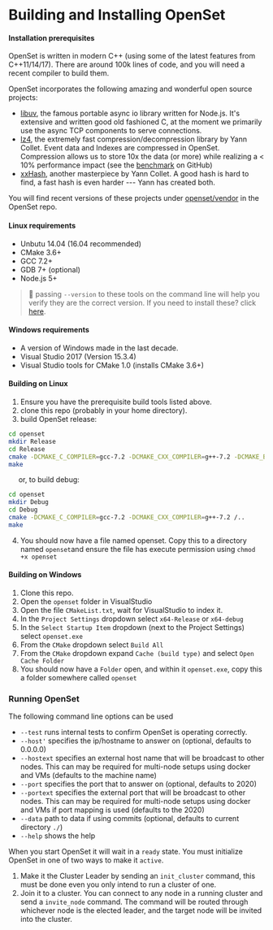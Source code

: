 # Building and Installing OpenSet

#### Installation prerequisites

OpenSet is written in modern C++ (using some of the latest features from C++11/14/17). There are around 100k lines of code, and you will need a recent compiler to build them.

OpenSet incorporates the following amazing and wonderful open source projects:

- [libuv](https://github.com/libuv/libuv), the famous portable async io library written for Node.js. It's extensive and written good old fashioned C, at the moment we primarily use the async TCP components to serve connections.
- [lz4](https://github.com/lz4/lz4), the extremely fast compression/decompression library by Yann Collet. Event data and Indexes are compressed in OpenSet. Compression allows us to store 10x the data (or more) while realizing a < 10% performance impact (see the [benchmark](https://github.com/lz4/lz4#benchmarks) on GitHub)
- [xxHash](https://github.com/Cyan4973/xxHash), another masterpiece by  Yann Collet. A good hash is hard to find, a fast hash is even harder --- Yann has created both.

You will find recent versions of these projects under [openset/vendor](https://github.com/perple-io/openset/tree/master/vendor) in the OpenSet repo.

#### Linux requirements

- Unbutu 14.04 (16.04 recommended)
- CMake 3.6+
- GCC 7.2+
- GDB 7+ (optional)
- Node.js 5+

> :pushpin: passing `--version` to these tools on the command line will help you verify they are the correct version.  If you need to install these? click [here](https://github.com/perple-io/openset/blob/master/docs/build_install/build_tools.md).

#### Windows requirements

- A version of Windows made in the last decade.
- Visual Studio 2017 (Version 15.3.4)
- Visual Studio tools for CMake 1.0 (installs CMake 3.6+)

#### Building on Linux

1. Ensure you have the prerequisite build tools listed above.
2. clone this repo (probably in your home directory).
3. build OpenSet release:
```bash
cd openset
mkdir Release
cd Release
cmake -DCMAKE_C_COMPILER=gcc-7.2 -DCMAKE_CXX_COMPILER=g++-7.2 -DCMAKE_BUILD_TYPE=Release ../
make
```
&nbsp;&nbsp;&nbsp;&nbsp; or, to build debug:
```bash
cd openset
mkdir Debug
cd Debug
cmake -DCMAKE_C_COMPILER=gcc-7.2 -DCMAKE_CXX_COMPILER=g++-7.2 /..
make
```
4. You should now have a file named openset. Copy this to a directory named `openset`and ensure the file has execute permission using `chmod +x openset`

#### Building on Windows

1. Clone this repo.
2. Open the `openset` folder in VisualStudio
3. Open the file `CMakeList.txt`, wait for VisualStudio to index it.
4. In the `Project Settings` dropdown select `x64-Release` or `x64-debug`
5. In the `Select Startup Item` dropdown (next to the Project Settings)  select `openset.exe`
6. From the `CMake` dropdown select `Build All`
7. From the `CMake` dropdown expand `Cache (build type)` and select `Open Cache Folder`
8. You should now have a `Folder` open, and within it `openset.exe`, copy this a folder somewhere called `openset` 

### Running OpenSet

The following command line options can be used

- `--test` runs internal tests to confirm OpenSet is operating correctly.
- `--host'` specifies the ip/hostname to answer on (optional, defaults to 0.0.0.0)
- `--hostext` specifies an external host name that will be broadcast to other nodes. This can may be required for multi-node setups using docker and VMs (defaults to the machine name)
- `--port` specifies the port that to answer on (optional, defaults to 2020)
- `--portext` specifies the external port that will be broadcast to other nodes. This can may be required for multi-node setups using docker and VMs if port mapping is used (defaults to the 2020)
- `--data` path to data if using commits (optional, defaults to current directory `./`)
- `--help` shows the help

When you start OpenSet it will wait in a `ready` state. You must initialize OpenSet in one of two ways to make it `active`.

1. Make it the Cluster Leader by sending an `init_cluster` command, this must be done even you only intend to run a cluster of one.
2. Join it to a cluster. You can connect to any node in a running cluster and send a `invite_node` command. The command will be routed through whichever node is the elected leader, and the target node will be invited into the cluster.
